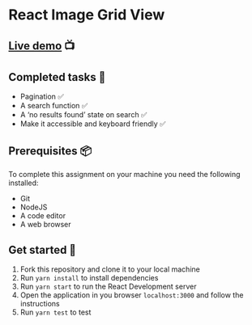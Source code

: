 # React Image Grid View

## [Live demo](https://zahidurr.github.io/img-grid-view/) :tv:

## Completed tasks :pencil:

- Pagination :white_check_mark:
- A search function :white_check_mark:
- A ‘no results found’ state on search :white_check_mark:
- Make it accessible and keyboard friendly :white_check_mark:

## Prerequisites :package:

To complete this assignment on your machine you need the following installed:

- Git
- NodeJS
- A code editor
- A web browser

## Get started :rocket:

1. Fork this repository and clone it to your local machine
2. Run `yarn install` to install dependencies
3. Run `yarn start` to run the React Development server
4. Open the application in you browser `localhost:3000` and follow the instructions
5. Run `yarn test` to test
